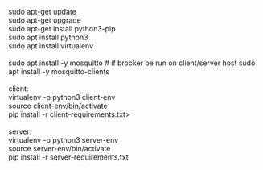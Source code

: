 sudo apt-get update<br>
sudo apt-get upgrade<br>
sudo apt-get install python3-pip<br>
sudo apt install python3<br>
sudo apt install virtualenv<br>
<br>
sudo apt install -y mosquitto    # if brocker be run on client/server host
sudo apt install -y mosquitto-clients<br>
<br>
client:<br>
    virtualenv -p python3 client-env<br>
    source client-env/bin/activate<br>
    pip install -r client-requirements.txt>
<br>
<br>
server:<br>
    <tb>virtualenv -p python3 server-env<br>
    source server-env/bin/activate<br>
    pip install -r server-requirements.txt
